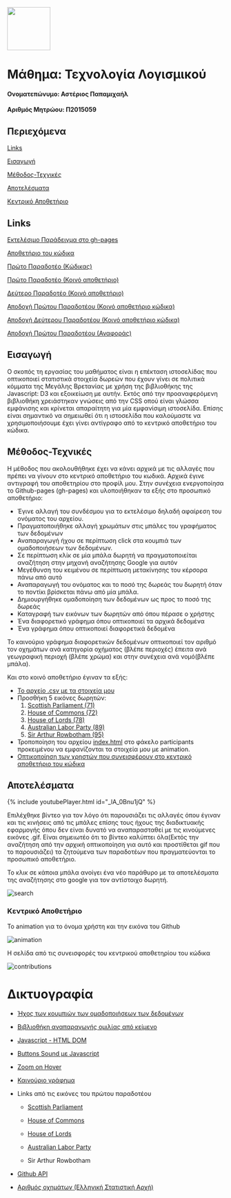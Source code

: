 <img src="https://user-images.githubusercontent.com/18286552/39784957-0596ed20-5323-11e8-94c7-63ad78830152.jpg" height="100" width="100">

# Μάθημα: Τεχνολογία Λογισμικού         


#### Ονοματεπώνυμο: Αστέριος Παπαμιχαήλ

#### Αριθμός Μητρώου: Π2015059

## Περιεχόμενα

[Links](#Links)

[Εισαγωγή](#Εισαγωγή)

[Μέθοδος-Τεχνικές](#Μέθοδος-Τεχνικές)

[Αποτελέσματα](#Αποτελέσματα)

[Κεντρικό Αποθετήριο](#Κεντρικό-Αποθετήριο)




## Links
[Εκτελέσιμο Παράδειγμα στο gh-pages](https://asteriosp.github.io/D3js-uk-political-donations/)

[Αποθετήριο του κώδικα](https://github.com/AsteriosP/D3js-uk-political-donations)

[Πρώτο Παραδοτέο (Κώδικας)](https://github.com/AsteriosP/D3js-uk-political-donations/tree/Paradoteo1-Meros1o)

[Πρώτο Παραδοτέο (Κοινό αποθετήριο)](https://github.com/AsteriosP/D3js-uk-political-donations/tree/Paradoteo1-Meros2o)

[Δεύτερο Παραδοτέο (Κοινό αποθετήριο)](https://github.com/AsteriosP/D3js-uk-political-donations/tree/Paradoteo2-Meros2o)

[Αποδοχή Πρώτου Παραδοτέου (Κοινό αποθετήριο κώδικα)](https://github.com/ioniodi/D3js-uk-political-donations/pull/39)

[Αποδοχή Δεύτερου Παραδοτέου (Κοινό αποθετήριο κώδικα)](https://github.com/ioniodi/D3js-uk-political-donations/pull/265)

[Αποδοχή Πρώτου Παραδοτέου (Αναφοράς)](https://github.com/ioniodi/D3js-uk-political-donations/pull/39)



## Εισαγωγή 
Ο σκοπός τη εργασίας του μαθήματος είναι η επέκταση ιστοσελίδας που οπτικοποιεί στατιστικά στοιχεία δωρεών που έχουν γίνει σε πολιτικά κόμματα της Μεγάλης Βρετανίας με χρήση της βιβλιοθήκης της Javascript: D3 και εξοικείωση με αυτήν. Εκτός από την προαναφερόμενη βιβλιοθήκη χρειάστηκαν γνώσεις από την CSS οπού είναι γλώσσα εμφάνισης και κρίνεται απαραίτητη για μία εμφανίσιμη ιστοσελίδα. Επίσης είναι σημαντικό να σημειωθεί ότι η ιστοσελίδα που καλούμαστε να χρησιμοποιήσουμε έχει γίνει αντίγραφο από το κεντρικό αποθετήριο του κώδικα.


## Μέθοδος-Τεχνικές
Η μέθοδος που ακολουθήθηκε έχει να κάνει αρχικά με τις αλλαγές που πρέπει να γίνουν στο κεντρικό αποθετήριο του κωδικά. Αρχικά έγινε αντιγραφή του αποθετηρίου στο προφίλ μου. Στην συνέχεια  ενεργοποίησα  το Github-pages (gh-pages) και υλοποιήθηκαν τα εξής στο προσωπικό αποθετήριο:
- Έγινε αλλαγή του συνδέσμου για το εκτελέσιμο δηλαδή αφαίρεση του ονόματος του αρχείου.
- Πραγματοποιήθηκε αλλαγή χρωμάτων στις μπάλες του γραφήματος των δεδομένων
- Αναπαραγωγή ήχου σε περίπτωση click στα κουμπιά των ομαδοποιήσεων των δεδομένων.
- Σε περίπτωση κλίκ σε μία μπάλα δωρητή να πραγματοποιείται αναζήτηση στην μηχανή αναζήτησης Google για αυτόν
- Μεγέθυνση του κειμένου σε περίπτωση μετακίνησης του κέρσορα πάνω από αυτό
- Αναπαραγωγή του ονόματος και το ποσό της δωρεάς του δωρητή όταν το ποντίκι βρίσκεται πάνω από μία μπάλα.
- Δημιουργήθηκε ομαδοποίηση των δεδομένων ως προς το ποσό της δωρεάς
- Καταγραφή των εικόνων των δωρητών από όπου πέρασε ο χρήστης
- Ένα διαφορετικό γράφημα όπου οπτικοποιεί τα αρχικά δεδομένα
- Ένα γράφημα όπου οπτικοποιεί διαφορετικά δεδομένα

Το καινούριο γράφημα διαφορετικών δεδομένων οπτικοποιεί τον αριθμό τον οχημάτων ανά κατηγορία οχήματος (βλέπε περιοχές) έπειτα ανά γεωγραφική περιοχή (βλέπε χρώμα) και στην συνέχεια ανά νομό(βλέπε μπάλα).



Και στο κοινό αποθετήριο έγιναν τα εξής:
- [Το αρχείο .csv με τα στοιχεία μου](https://github.com/AsteriosP/D3js-uk-political-donations/blob/Paradoteo1-Meros2o/participants/2015059.csv)
- Προσθήκη 5 εικόνες δωρητών: 
  1. [Scottish Parliament (71)](https://github.com/AsteriosP/D3js-uk-political-donations/blob/Paradoteo1-Meros2o/photos/Scottish%20Parliament.ico)
  2. [House of Commons (72)](https://github.com/AsteriosP/D3js-uk-political-donations/blob/Paradoteo1-Meros2o/photos/House%20of%20Commons.ico) 
  3. [House of Lords (78)](https://github.com/AsteriosP/D3js-uk-political-donations/blob/Paradoteo1-Meros2o/photos/House%20of%20Lords.ico)
  4. [Australian Labor Party (89)](https://github.com/AsteriosP/D3js-uk-political-donations/blob/Paradoteo1-Meros2o/photos/Australian%20Labor%20Party.ico)
  5. [Sir Arthur Rowbotham (95)](https://github.com/AsteriosP/D3js-uk-political-donations/blob/Paradoteo1-Meros2o/photos/Sir%20Arthur%20Rowbotham.ico)
- Τροποποίηση του αρχείου [index.html](https://github.com/AsteriosP/D3js-uk-political-donations/blob/Paradoteo2-Meros2o/participants/index.html) στο φάκελο participants προκειμένου να εμφανίζονται τα στοιχεία μου με animation.
- [Οπτικοποίηση των χρηστών που συνεισφέρουν στο κεντρικό αποθετήριο του κώδικα](https://github.com/AsteriosP/D3js-uk-political-donations/blob/Paradoteo2-Meros2o/participants/2015059.html)


## Αποτελέσματα

{% include youtubePlayer.html id="_lA_0Bnu1jQ" %}

Επιλέχθηκε βίντεο για τον λόγο ότι παρουσιάζει τις αλλαγές όπου έγιναν και τις κινήσεις από τις μπάλες επίσης τους ήχους της διαδικτυακής εφαρμογής όπου δεν είναι δυνατό να αναπαρασταθεί με τις κινούμενες εικόνες .gif. Είναι σημειωτέο ότι το βίντεο καλύπτει όλα(Εκτός την αναζήτηση από την αρχική οπτικοποίηση για αυτό και προστίθεται gif που το παρουσιάζει) τα ζητούμενα των παραδοτέων που πραγματεύονται το προσωπικό αποθετήριο.

Το κλικ σε κάποια μπάλα ανοίγει ένα νέο παράθυρο με τα αποτελέσματα της αναζήτησης στο google για τον αντίστοιχο δωρητή.

![search](https://user-images.githubusercontent.com/18286552/37308298-419bdc40-2646-11e8-8377-e3ce15c8ff2a.gif)

### Κεντρικό Αποθετήριο
Το animation για το όνομα χρήστη και την εικόνα του Github

![animation](https://user-images.githubusercontent.com/18286552/39784763-417be080-5322-11e8-8f16-381306827a52.gif)

Η σελίδα από τις συνεισφορές του κεντρικού αποθετηρίου του κώδικα

![contributions](https://user-images.githubusercontent.com/18286552/39784865-b64e4a88-5322-11e8-8a25-7dea2e87d04f.png)

# Δικτυογραφία

- [Ήχος των κουμπιών των ομαδοποιήσεων των δεδομένων](https://freesound.org/people/altemark/sounds/35415/)

- [Βιβλιοθήκη αναπαραγωγής ομιλίας από κείμενο](https://responsivevoice.org/)

- [Javascript - HTML DOM](https://www.w3schools.com/js/js_htmldom.asp)

- [Buttons Sound με Javascript](https://stackoverflow.com/questions/9419263/playing-audio-with-javascript)

- [Zoom on Hover](https://www.w3schools.com/howto/howto_css_zoom_hover.asp)

- [Καινούριο γράφημα](http://blockbuilder.org/renecnielsen/9904735)

- Links από τις εικόνες του πρώτου παραδοτέου 

  - [Scottish Parliament](https://www.facebook.com/scottishparliament/)

  - [House of Commons](http://www.ipex.eu/IPEXL-WEB/parliaments/institution/ukcom.do)

  - [House of Lords](https://commons.wikimedia.org/wiki/File:House_of_Lords.svg)

  - [Australian Labor Party](https://en.wikipedia.org/wiki/Australian_Labor_Party)

  - Sir Arthur Rowbotham

- [Github API](https://developer.github.com/v3/)

- [Αριθμός οχημάτων (Ελληνική Στατιστική Αρχή)](http://www.statistics.gr/el/statistics/-/publication/SME18/-)








